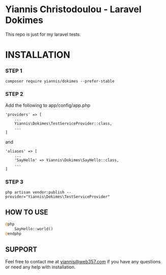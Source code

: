 # Yiannis Christodoulou - Laravel Dokimes

This repo is just for my laravel tests.

# INSTALLATION
### STEP 1
`composer require yiannis/dokimes --prefer-stable`

### STEP 2
Add the following to app/config/app.php

```
'providers' => [
    ...
    Yiannis\Dokimes\TestServiceProvider::class,  
    ...
]
```

and

```
'aliases' => [
    ...
    'SayHello' => Yiannis\Dokimes\SayHello::class,
    ...
]
```

### STEP 3
`php artisan vendor:publish --provider="Yiannis\Dokimes\TestServiceProvider"`

## HOW TO USE
```php
@php
    SayHello::world()
@endphp
```

## SUPPORT
Feel free to contact me at yiannis@web357.com if you have any questions or need any help with installation.